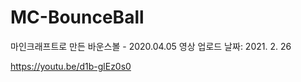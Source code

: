 # MC-BounceBall
마인크래프트로 만든 바운스볼 - 2020.04.05
영상 업로드 날짜: 2021. 2. 26


https://youtu.be/d1b-glEz0s0


